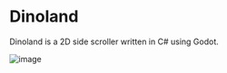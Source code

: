 # Dinoland
Dinoland is a 2D side scroller written in C# using Godot.

![image](https://github.com/user-attachments/assets/106ec1df-f05a-48ad-a784-6b5f18e17838)
